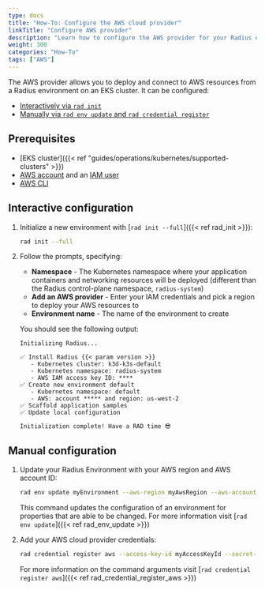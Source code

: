 ```yaml
---
type: docs
title: "How-To: Configure the AWS cloud provider"
linkTitle: "Configure AWS provider"
description: "Learn how to configure the AWS provider for your Radius environment"
weight: 300
categories: "How-To"
tags: ["AWS"]
---
```


The AWS provider allows you to deploy and connect to AWS resources from a Radius environment on an EKS cluster. It can be configured:
- [Interactively via `rad init`](#interactive-configuration)
- [Manually via `rad env update` and `rad credential register`](#manual-configuration)

## Prerequisites

- [EKS cluster]({{< ref "guides/operations/kubernetes/supported-clusters" >}})
- [AWS account](https://aws.amazon.com/premiumsupport/knowledge-center/create-and-activate-aws-account) and an [IAM user](https://docs.aws.amazon.com/IAM/latest/UserGuide/getting-started_create-admin-group.html)
- [AWS CLI](https://docs.aws.amazon.com/cli/latest/userguide/getting-started-install.html)

## Interactive configuration

1. Initialize a new environment with [`rad init --full`]({{< ref rad_init >}}):
   ```bash
   rad init --full
   ```

1. Follow the prompts, specifying:
   - **Namespace** - The Kubernetes namespace where your application containers and networking resources will be deployed (different than the Radius control-plane namespace, `radius-system`)
   - **Add an AWS provider** - Enter your IAM credentials and pick a region to deploy your AWS resources to
   - **Environment name** - The name of the environment to create

   You should see the following output:

      ```
      Initializing Radius...                     

      ✅ Install Radius {{< param version >}}               
         - Kubernetes cluster: k3d-k3s-default   
         - Kubernetes namespace: radius-system 
         - AWS IAM access key ID: ****  
      ✅ Create new environment default          
         - Kubernetes namespace: default 
         - AWS: account ***** and region: us-west-2        
      ✅ Scaffold application samples            
      ✅ Update local configuration              

      Initialization complete! Have a RAD time 😎
      ```

## Manual configuration

1. Update your Radius Environment with your AWS region and AWS account ID:
    ```bash
    rad env update myEnvironment --aws-region myAwsRegion --aws-account-id myAwsAccountId
    ```
    This command updates the configuration of an environment for properties that are able to be changed. For more information visit [`rad env update`]({{< ref rad_env_update >}})

2. Add your AWS cloud provider credentials:
    ```bash
    rad credential register aws --access-key-id myAccessKeyId --secret-access-key mySecretAccessKey
    ```
    For more information on the command arguments visit [`rad credential register aws`]({{< ref rad_credential_register_aws >}})